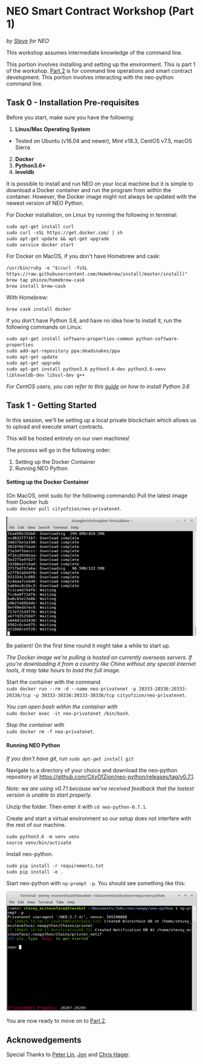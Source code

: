 
# NEO Smart Contract Workshop (Part 1)
*by [Steve](https://github.com/HandsomeJeff) for NEO*

This workshop assumes intermediate knowledge of the command line.

This portion involves installing and setting up the environment.
This is part 1 of the workshop. [Part 2](part2_neopy.md) is for command line operations and smart contract development. This portion involves interacting with the neo-python command line.

## Task 0 - Installation Pre-requisites
Before you start, make sure you have the following:
1. **Linux/Mac Operating System**
  - Tested on Ubuntu (v16.04 and newer), Mint v18.3, CentOS v7.5, macOS Sierra
2. **Docker**
3. **Python3.6+**
4. **leveldb**

It is possible to install and run NEO on your local machine but it is simple to download a Docker container and run the program from within the container. However, the Docker image might not always be updated with the newest version of NEO Python.

For Docker installation, on Linux try running the following in terminal:
```
sudo apt-get install curl
sudo curl -sSL https://get.docker.com/ | sh
sudo apt-get update && apt-get upgrade
sudo service docker start
```

For Docker on MacOS, if you don't have Homebrew and cask:
```
/usr/bin/ruby -e "$(curl -fsSL https://raw.githubusercontent.com/Homebrew/install/master/install)"
brew tap phinze/homebrew-cask
brew install brew-cask
```
With Homebrew:
```
brew cask install docker
```

If you don't have Python 3.6, and have no idea how to install it, run the following commands on Linux:
```
sudo apt-get install software-properties-common python-software-properties
sudo add-apt-repository ppa:deadsnakes/ppa
sudo apt-get update
sudo apt-get upgrade
sudo apt-get install python3.6 python3.6-dev python3.6-venv libleveldb-dev libssl-dev g++
```
*For CentOS users, you can refer to this [guide](https://tecadmin.net/install-python-3-6-on-centos/) on how to install Python 3.6*

## Task 1 - Getting Started

In this session, we'll be setting up a local private blockchain which allows us to upload and execute smart contracts.

This will be hosted entirely on our own machines!

The process will go in the following order:
1. Setting up the Docker Container
2. Running NEO Python


#### Setting up the Docker Container
(On MacOS, omit sudo for the following commands)
Pull the latest image from Docker hub <br> `sudo docker pull cityofzion/neo-privatenet`.

![docker pull](assets/docker_pull.png)

Be patient! On the first time round it might take a while to start up.

*The Docker image we're pulling is hosted on currently overseas servers. If you're downloading it from a country like China without any special internet tools, it may take hours to load the full image.*

Start the container with the command <br>
`sudo docker run --rm -d --name neo-privatenet -p 20333-20336:20333-20336/tcp -p 30333-30336:30333-30336/tcp cityofzion/neo-privatenet`.

*You can open bash within the container with* <br> `sudo docker exec -it neo-privatenet /bin/bash`.

*Stop the container with* <br> `sudo docker rm -f neo-privatenet`.

#### Running NEO Python
*If you don't have git, run `sudo apt-get install git`*

Navigate to a directory of your choice and download the neo-python repository at https://github.com/CityOfZion/neo-python/releases/tag/v0.7.1.

*Note: we are using v0.7.1 because we've received feedback that the lastest version is unable to start properly.*

Unzip the folder. Then enter it with `cd neo-python-0.7.1`.

Create and start a virtual environment so our setup does not interfere with the rest of our machine.
```
sudo python3.6 -m venv venv
source venv/bin/activate
```

Install neo-python.
```
sudo pip install -r requirements.txt
sudo pip install -e .
```

Start neo-python with `np-prompt -p`.
You should see something like this:

![task 1 screenshot](assets/initialising.png)

You are now ready to move on to [Part 2](part2_neopy.md).

## Acknowedgements

Special Thanks to [Peter Lin](https://github.com/peterlinx), [Jon](https://github.com/jonathanlimwj) and [Chris Hager](https://github.com/metachris).
